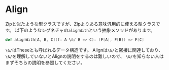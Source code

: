 # Align

Zipと似たような型クラスですが、Zipよりある意味汎用的に使える型クラスです。
以下のようなシグネチャの`alignWith`という抽象メソッドがあります。

```scala
def alignWith[A, B, C](f: A \&/ B => C): (F[A], F[B]) => F[C]
```

`\&/`はTheseとも呼ばれるデータ構造です。
Alignは`\&/`と密接に関連しており、`\&/`を理解していないとAlignの説明をするのは難しいので、
`\&/`を知らない人はまずそちらの説明を参照してください。
